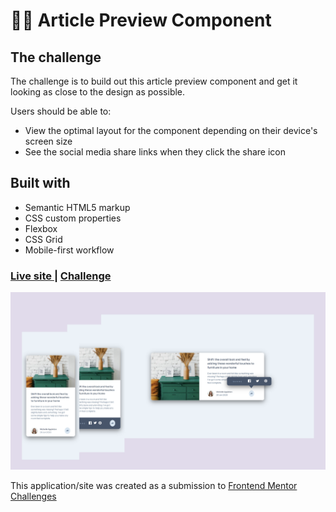 # 👩‍💻 Article Preview Component

## The challenge

The challenge is to build out this article preview component and get it looking as close to the design as possible.

Users should be able to:

- View the optimal layout for the component depending on their device's screen size
- See the social media share links when they click the share icon

## Built with

- Semantic HTML5 markup
- CSS custom properties
- Flexbox
- CSS Grid
- Mobile-first workflow

<div>
  <h3>
    <a href= "https://amansgz.github.io/css-article-preview-component/">
      Live site
    </a>
    <span> | </span>
    <a href= "https://www.frontendmentor.io/challenges/article-preview-component-dYBN_pYFT">
      Challenge
    </a>
  </h3>
</div>


![Design preview for the Article Preview Component coding challenge](./css/images/preview.png)

This application/site was created as a submission to <a href= "https://www.frontendmentor.io/">Frontend Mentor Challenges</a> 

